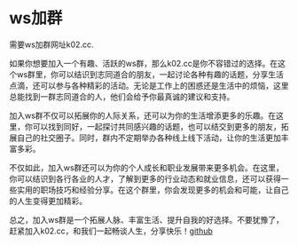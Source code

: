 # ws加群

需要ws加群网址k02.cc. 

如果你想要加入一个有趣、活跃的ws群，那么k02.cc是你不容错过的选择。在这个ws群里，你可以结识到志同道合的朋友，一起讨论各种有趣的话题，分享生活点滴，还可以参与各种精彩的活动。无论是工作上的困惑还是生活中的烦恼，这里总能找到一群志同道合的人，他们会给予你最真诚的建议和支持。

加入ws群不仅可以拓展你的人际关系，还可以为你的生活增添更多的乐趣。在这里，你可以找到同好，一起探讨共同感兴趣的话题，也可以结交到更多的朋友，拓展自己的社交圈子。同时，群内不定期举办各种线上线下活动，让你的生活更加丰富多彩。

不仅如此，加入ws群还可以为你的个人成长和职业发展带来更多机会。在这里，你可以结识到各行各业的人才，了解到更多的行业动态和就业信息，还可以获得一些实用的职场技巧和经验分享。在这个群里，你会发现更多的机会和可能，让自己的人生变得更加精彩。

总之，加入ws群是一个拓展人脉、丰富生活、提升自我的好选择。不要犹豫了，赶紧加入k02.cc，和我们一起畅谈人生，分享快乐！[github](https://github.com)